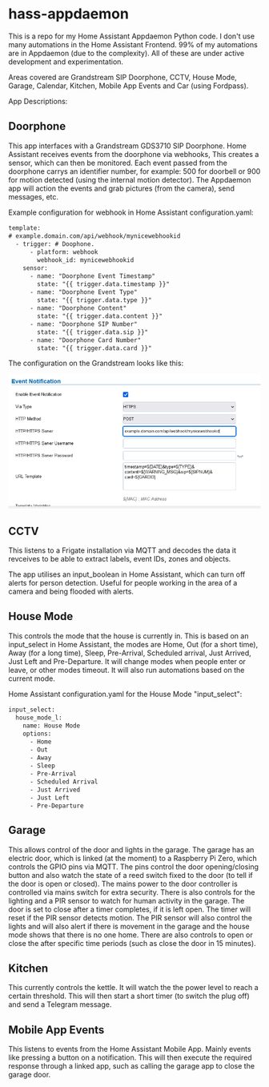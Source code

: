 # hass-appdaemon
This is a repo for my Home Assistant Appdaemon Python code.
I don't use many automations in the Home Assistant Frontend. 99% of my automations are in Appdaemon (due to the complexity).
All of these are under active development and experimentation.

Areas covered are Grandstream SIP Doorphone, CCTV, House Mode, Garage, Calendar, Kitchen, Mobile App Events and Car (using Fordpass).

App Descriptions:


## Doorphone

This app interfaces with a Grandstream GDS3710 SIP Doorphone. Home Assistant receives events from the doorphone via webhooks, This creates a sensor, which can then be monitored. Each event passed from the doorphone carrys an identifier number, for example: 500 for doorbell or 900 for motion detected (using the internal motion detector). The Appdaemon app will action the events and grab pictures (from the camera), send messages, etc.

Example configuration for webhook in Home Assistant configuration.yaml:

```
template:
# example.domain.com/api/webhook/mynicewebhookid
  - trigger: # Doophone.
      - platform: webhook
        webhook_id: mynicewebhookid
    sensor:
      - name: "Doorphone Event Timestamp"
        state: "{{ trigger.data.timestamp }}"
      - name: "Doorphone Event Type"
        state: "{{ trigger.data.type }}"
      - name: "Doorphone Content"
        state: "{{ trigger.data.content }}"
      - name: "Doorphone SIP Number"
        state: "{{ trigger.data.sip }}"
      - name: "Doorphone Card Number"
        state: "{{ trigger.data.card }}"
```

The configuration on the Grandstream looks like this:

<img src="./GDS-Webhook-config.PNG"/>


## CCTV

This listens to a Frigate installation via MQTT and decodes the data it revceives to be able to extract labels, event IDs, zones and objects.

The app utilises an input_boolean in Home Assistant, which can turn off alerts for person detection. Useful for people working in the area of a camera and being flooded with alerts.


## House Mode

This controls the mode that the house is currently in. This is based on an input_select in Home Assistant, the modes are Home, Out (for a short time), Away (for a long time), Sleep, Pre-Arrival, Scheduled arrival, Just Arrived, Just Left and Pre-Departure. It will change modes when people enter or leave, or other modes timeout. It will also run automations based on the current mode.

Home Assistant configuration.yaml for the House Mode "input_select":

```
input_select:
  house_mode_l:
    name: House Mode
    options:
      - Home
      - Out
      - Away
      - Sleep
      - Pre-Arrival
      - Scheduled Arrival
      - Just Arrived
      - Just Left
      - Pre-Departure
```


## Garage

This allows control of the door and lights in the garage. The garage has an electric door, which is linked (at the moment) to a Raspberry Pi Zero, which controls the GPIO pins via MQTT. The pins control the door opening/closing button and also watch the state of a reed switch fixed to the door (to tell if the door is open or closed). The mains power to the door controller is controlled via mains switch for extra security. There is also controls for the lighting and a PIR sensor to watch for human activity in the garage. The door is set to close after a timer completes, if it is left open. The timer will reset if the PIR sensor detects motion. The PIR sensor will also control the lights and will also alert if there is movement in the garage and the house mode shows that there is no one home. There are also controls to open or close the after specific time periods (such as close the door in 15 minutes).


## Kitchen

This currently controls the kettle. It will watch the the power level to reach a certain threshold. This will then start a short timer (to switch the plug off) and send a Telegram message.


## Mobile App Events

This listens to events from the Home Assistant Mobile App. Mainly events like pressing a button on a notification. This will then execute the required response through a linked app, such as calling the garage app to close the garage door.


